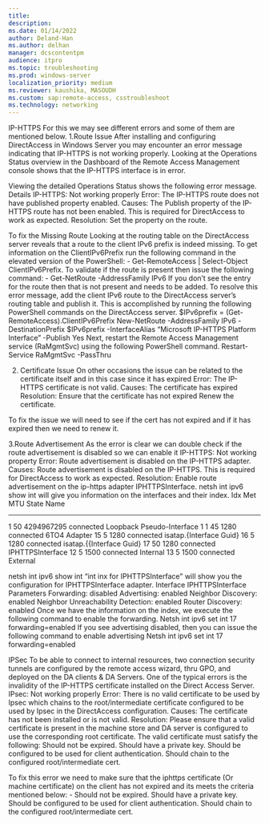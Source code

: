 ```yaml
---
title: 
description: 
ms.date: 01/14/2022
author: Deland-Han
ms.author: delhan
manager: dcscontentpm
audience: itpro
ms.topic: troubleshooting
ms.prod: windows-server
localization_priority: medium
ms.reviewer: kaushika, MASOUDH
ms.custom: sap:remote-access, csstroubleshoot
ms.technology: networking
---
```

IP-HTTPS 
For this we may see different errors and some of them are mentioned below.
1.Route Issue 
After installing and configuring DirectAccess in Windows Server you may encounter an error message indicating that IP-HTTPS is not working properly. Looking at the Operations Status overview in the Dashboard of the Remote Access Management console shows that the IP-HTTPS interface is in error. 
 
 
 



Viewing the detailed Operations Status shows the following error message. 
Details 
IP-HTTPS: Not working properly 
Error: 
The IP-HTTPS route does not have published property enabled. 
Causes: 
The Publish property of the IP-HTTPS route has not been enabled. This is required for DirectAccess to work as expected.
Resolution: 
Set the property on the route. 
 
To fix the Missing Route 
Looking at the routing table on the DirectAccess server reveals that a route to the client IPv6 prefix is indeed missing. 
To get information on the ClientIPv6Prefix run the following command in the elevated version of the PowerShell: -
Get-RemoteAccess | Select-Object ClientIPv6Prefix.
To validate if the route is present then issue the following command: -
Get-NetRoute -AddressFamily IPv6
If you don’t see the entry for the route then that is not present and needs to be added.
To resolve this error message, add the client IPv6 route to the DirectAccess server’s routing table and publish it. This is accomplished by running the following PowerShell commands on the DirectAccess server. 
$IPv6prefix = (Get-RemoteAccess).ClientIPv6Prefix 
New-NetRoute -AddressFamily IPv6 -DestinationPrefix $IPv6prefix -InterfaceAlias “Microsoft IP-HTTPS Platform Interface” -Publish Yes 
Next, restart the Remote Access Management service (RaMgmtSvc) using the following PowerShell command. 
Restart-Service RaMgmtSvc -PassThru 

2.	Certificate Issue 
On other occasions the issue can be related to the certificate itself and in this case since it has expired
Error: 
The IP-HTTPS certificate is not valid.
Causes:
The certificate has expired
Resolution: 
Ensure that the certificate has not expired
Renew the certificate.

To fix the issue we will need to see if the cert has not expired and if it has expired then we need to renew it.
 
3.Route Advertisement 
As the error is clear we can double check if the route advertisement is disabled so we can enable it 
 IP-HTTPS: Not working property 
Error: 
Route advertisement is disabled on the IP-HTTPS adapter. 
Causes: 
Route advertisement is disabled on the IP-HTTPS. This is required for DirectAccess to work as expected. 
Resolution: 
Enable route advertisement on the ip-https adapter IPHTTPSInterface.
 netsh int ipv6 show int will give you information on the interfaces and their index.
 Idx     Met         MTU                         State                 Name 
---     ----------  ----------                       ------------        --------------------------- 
1        50        4294967295                connected      Loopback Pseudo-Interface 1 
1        45                      1280               connected      6TO4 Adapter 
15        5                      1280               connected      isatap.{Interface Guid} 
16        5                      1280               connected      isatap.{{Interface Guid}
17      50                      1280               connected     IPHTTPSInterface 
12        5                      1500               connected     Internal 
13        5                      1500               connected     External 
 
netsh int ipv6 show int “int inx for IPHTTPSInterface" will show you the configuration for IPHTTPSInterface adapter.
 Interface IPHTTPSInterface  Parameters 
Forwarding: disabled 
Advertising: enabled 
Neighbor Discovery: enabled 
Neighbor Unreachability Detection: enabled 
Router Discovery: enabled 
Once we have the information on the index, we execute the following command to enable the forwarding.
Netsh int ipv6 set int 17 forwarding=enabled 
If you see advertising disabled, then you can issue the following command to enable advertising
Netsh int ipv6 set int 17 forwarding=enabled

IPSec 
To be able to connect to internal resources, two connection security tunnels are configured by the remote access wizard, thru GPO, and deployed on the DA clients & DA Servers. 
One of the typical errors is the invalidity of the IP-HTTPS certificate installed on the Direct Access Server. 
 IPsec: Not working properly
Error: 
There is no valid certificate to be used by Ipsec which chains to the root/intermediate certificate configured to be used by Ipsec in the DirectAccess configuration.
Causes:
The certificate has not been installed or is not valid. 
Resolution: 
Please ensure that a valid certificate is present in the machine store and DA server is configured to use the corresponding root certificate.
The valid certificate must satisfy the following:
Should not be expired.
Should have a private key.
Should be configured to be used for client authentication.
Should chain to the configured root/intermediate cert.

To fix this error we need to make sure that the iphttps certificate (Or machine certificate) on the client has not expired and its meets the criteria mentioned below: -
Should not be expired.
Should have a private key.
Should be configured to be used for client authentication.
Should chain to the configured root/intermediate cert.
